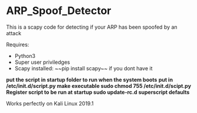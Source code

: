 # ARP_Spoof_Detector

This is a scapy code for detecting if your ARP has been spoofed by an  attack

Requires:<br>
<ul>
<li>Python3</li>
<li>Super user priviledges</li>
<li>Scapy installed: ~~pip install scapy~~ if you dont have it</li>
</ul>

**put the script in startup folder to run when the system boots**
**put in /etc/init.d/script.py make executable sudo chmod 755 /etc/init.d/scipt.py**
**Register script to be run at startup sudo update-rc.d superscript defaults**

Works perfectly on Kali Linux 2019.1